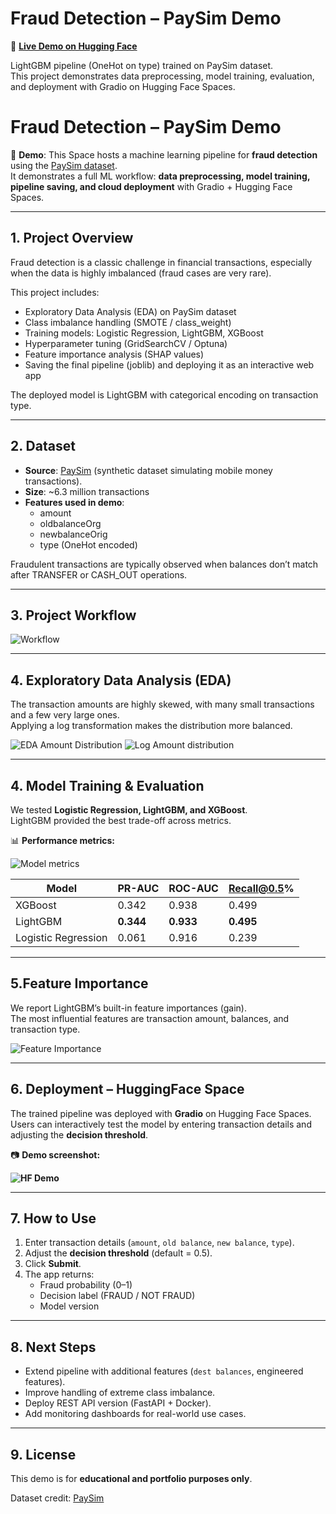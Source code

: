# Fraud Detection – PaySim Demo  

🚀 [**Live Demo on Hugging Face**](https://huggingface.co/spaces/Kimete/fraud-detection)

LightGBM pipeline (OneHot on type) trained on PaySim dataset.  
This project demonstrates data preprocessing, model training, evaluation, and deployment with Gradio on Hugging Face Spaces.


# Fraud Detection – PaySim Demo

🚀 **Demo**: This Space hosts a machine learning pipeline for **fraud detection** using the [PaySim dataset](https://www.kaggle.com/datasets/ealaxi/paysim1).  
It demonstrates a full ML workflow: **data preprocessing, model training, pipeline saving, and cloud deployment** with Gradio + Hugging Face Spaces.

---

## 1. Project Overview
Fraud detection is a classic challenge in financial transactions, especially when the data is highly imbalanced (fraud cases are very rare).

This project includes:
- Exploratory Data Analysis (EDA) on PaySim dataset
- Class imbalance handling (SMOTE / class_weight)
- Training models: Logistic Regression, LightGBM, XGBoost
- Hyperparameter tuning (GridSearchCV / Optuna)
- Feature importance analysis (SHAP values)
- Saving the final pipeline (joblib) and deploying it as an interactive web app

The deployed model is LightGBM with categorical encoding on transaction type.

---

## 2. Dataset
- **Source**: [PaySim](https://www.kaggle.com/ntnu-testimon/paysim1) (synthetic dataset simulating mobile money transactions).  
- **Size**: ~6.3 million transactions  
- **Features used in demo**:
  - amount  
  - oldbalanceOrg  
  - newbalanceOrig  
  - type (OneHot encoded)  

Fraudulent transactions are typically observed when balances don’t match after TRANSFER or CASH_OUT operations.  

---

## 3. Project Workflow
![Workflow](workflow.png)

---

## 4. Exploratory Data Analysis (EDA)
The transaction amounts are highly skewed, with many small transactions and a few very large ones.  
Applying a log transformation makes the distribution more balanced.

![EDA Amount Distribution](eda_amount.png) 
![Log Amount distribution](eda_logamount.png)

---

## 4. Model Training & Evaluation

We tested **Logistic Regression, LightGBM, and XGBoost**.  
LightGBM provided the best trade-off across metrics.

📊 **Performance metrics:**

![Model metrics](model_metrics.png)

| Model  | PR-AUC | ROC-AUC | Recall@0.5% |
|--------|--------|---------|--------------|
| XGBoost| 0.342  | 0.938   | 0.499 |
| LightGBM | **0.344** | **0.933** | **0.495** |
| Logistic Regression | 0.061 | 0.916 | 0.239 |

---

## 5.Feature Importance
We report LightGBM’s built-in feature importances (gain).  
The most influential features are transaction amount, balances, and transaction type.

![Feature Importance](feature_importance.png)

---

## 6. Deployment – HuggingFace Space

The trained pipeline was deployed with **Gradio** on Hugging Face Spaces.  
Users can interactively test the model by entering transaction details and adjusting the **decision threshold**.

📷 **Demo screenshot:**

**![HF Demo](hf_demo.png)**

---

## 7. How to Use

1. Enter transaction details (`amount`, `old balance`, `new balance`, `type`).  
2. Adjust the **decision threshold** (default = 0.5).  
3. Click **Submit**.  
4. The app returns:
   - Fraud probability (0–1)  
   - Decision label (FRAUD / NOT FRAUD)  
   - Model version  

---

## 8. Next Steps

- Extend pipeline with additional features (`dest balances`, engineered features).  
- Improve handling of extreme class imbalance.  
- Deploy REST API version (FastAPI + Docker).  
- Add monitoring dashboards for real-world use cases.  

---

## 9. License

This demo is for **educational and portfolio purposes only**.  

Dataset credit: [PaySim](https://www.kaggle.com/datasets/ealaxi/paysim1)
